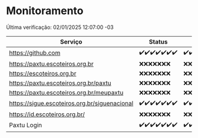 # Monitoramento

Última verificação: 02/01/2025 12:07:00 -03

|Serviço|Status|Últimas 24h|
|---|---|---|
|https://github.com|<span title="2024-12-26: OK=23">✔️</span><span title="2024-12-27: OK=23">✔️</span><span title="2024-12-28: OK=23">✔️</span><span title="2024-12-29: OK=23">✔️</span><span title="2024-12-30: OK=23">✔️</span><span title="2024-12-31: OK=23">✔️</span><span title="2025-01-01: OK=14">✔️</span>|<span title="01/01/2025 12:07:00 -03 : 200">✔️</span><span title="01/01/2025 13:09:00 -03 : 200">✔️</span><span title="01/01/2025 14:07:00 -03 : 200">✔️</span><span title="01/01/2025 15:10:00 -03 : 200">✔️</span><span title="01/01/2025 16:05:00 -03 : 200">✔️</span><span title="01/01/2025 17:08:00 -03 : 200">✔️</span><span title="01/01/2025 18:07:00 -03 : 200">✔️</span><span title="01/01/2025 19:07:00 -03 : 200">✔️</span><span title="01/01/2025 20:07:00 -03 : 200">✔️</span><span title="01/01/2025 21:40:00 -03 : 200">✔️</span><span title="01/01/2025 23:09:00 -03 : 200">✔️</span><span title="02/01/2025 00:12:00 -03 : 200">✔️</span><span title="02/01/2025 01:10:00 -03 : 200">✔️</span><span title="02/01/2025 02:08:00 -03 : 200">✔️</span><span title="02/01/2025 03:12:00 -03 : 200">✔️</span><span title="02/01/2025 04:08:00 -03 : 200">✔️</span><span title="02/01/2025 05:11:00 -03 : 200">✔️</span><span title="02/01/2025 06:08:00 -03 : 200">✔️</span><span title="02/01/2025 07:08:00 -03 : 200">✔️</span><span title="02/01/2025 08:06:00 -03 : 200">✔️</span><span title="02/01/2025 09:15:00 -03 : 200">✔️</span><span title="02/01/2025 10:15:00 -03 : 200">✔️</span><span title="02/01/2025 11:07:00 -03 : 200">✔️</span><span title="02/01/2025 12:07:00 -03 : 200">✔️</span>|
|https://paxtu.escoteiros.org.br|<span title="2024-12-26: Falhas=23">❌</span><span title="2024-12-27: Falhas=23">❌</span><span title="2024-12-28: Falhas=23">❌</span><span title="2024-12-29: Falhas=23">❌</span><span title="2024-12-30: Falhas=23">❌</span><span title="2024-12-31: Falhas=23">❌</span><span title="2025-01-01: Falhas=14">❌</span>|<span title="01/01/2025 12:07:00 -03 : 403">❌</span><span title="01/01/2025 13:09:00 -03 : 403">❌</span><span title="01/01/2025 14:07:00 -03 : 403">❌</span><span title="01/01/2025 15:10:00 -03 : 403">❌</span><span title="01/01/2025 16:05:00 -03 : 403">❌</span><span title="01/01/2025 17:08:00 -03 : 403">❌</span><span title="01/01/2025 18:07:00 -03 : 403">❌</span><span title="01/01/2025 19:07:00 -03 : 403">❌</span><span title="01/01/2025 20:07:00 -03 : 403">❌</span><span title="01/01/2025 21:40:00 -03 : 403">❌</span><span title="01/01/2025 23:09:00 -03 : 403">❌</span><span title="02/01/2025 00:12:00 -03 : 403">❌</span><span title="02/01/2025 01:10:00 -03 : 403">❌</span><span title="02/01/2025 02:08:00 -03 : 403">❌</span><span title="02/01/2025 03:12:00 -03 : 403">❌</span><span title="02/01/2025 04:08:00 -03 : 403">❌</span><span title="02/01/2025 05:11:00 -03 : 403">❌</span><span title="02/01/2025 06:08:00 -03 : 403">❌</span><span title="02/01/2025 07:08:00 -03 : 403">❌</span><span title="02/01/2025 08:06:00 -03 : 403">❌</span><span title="02/01/2025 09:15:00 -03 : 403">❌</span><span title="02/01/2025 10:15:00 -03 : 403">❌</span><span title="02/01/2025 11:07:00 -03 : 403">❌</span><span title="02/01/2025 12:07:00 -03 : 403">❌</span>|
|https://escoteiros.org.br|<span title="2024-12-26: Falhas=23">❌</span><span title="2024-12-27: Falhas=23">❌</span><span title="2024-12-28: Falhas=23">❌</span><span title="2024-12-29: Falhas=23">❌</span><span title="2024-12-30: Falhas=23">❌</span><span title="2024-12-31: Falhas=23">❌</span><span title="2025-01-01: Falhas=14">❌</span>|<span title="01/01/2025 12:07:00 -03 : 403">❌</span><span title="01/01/2025 13:09:00 -03 : 403">❌</span><span title="01/01/2025 14:07:00 -03 : 403">❌</span><span title="01/01/2025 15:10:00 -03 : 403">❌</span><span title="01/01/2025 16:05:00 -03 : 403">❌</span><span title="01/01/2025 17:08:00 -03 : 403">❌</span><span title="01/01/2025 18:07:00 -03 : 403">❌</span><span title="01/01/2025 19:07:00 -03 : 403">❌</span><span title="01/01/2025 20:07:00 -03 : 403">❌</span><span title="01/01/2025 21:40:00 -03 : 403">❌</span><span title="01/01/2025 23:09:00 -03 : 403">❌</span><span title="02/01/2025 00:12:00 -03 : 403">❌</span><span title="02/01/2025 01:10:00 -03 : 403">❌</span><span title="02/01/2025 02:08:00 -03 : 403">❌</span><span title="02/01/2025 03:12:00 -03 : 403">❌</span><span title="02/01/2025 04:08:00 -03 : 403">❌</span><span title="02/01/2025 05:11:00 -03 : 403">❌</span><span title="02/01/2025 06:08:00 -03 : 403">❌</span><span title="02/01/2025 07:08:00 -03 : 403">❌</span><span title="02/01/2025 08:06:00 -03 : 403">❌</span><span title="02/01/2025 09:15:00 -03 : 403">❌</span><span title="02/01/2025 10:15:00 -03 : 403">❌</span><span title="02/01/2025 11:07:00 -03 : 403">❌</span><span title="02/01/2025 12:07:00 -03 : 403">❌</span>|
|https://paxtu.escoteiros.org.br/paxtu|<span title="2024-12-26: Falhas=23">❌</span><span title="2024-12-27: Falhas=23">❌</span><span title="2024-12-28: Falhas=23">❌</span><span title="2024-12-29: Falhas=23">❌</span><span title="2024-12-30: Falhas=23">❌</span><span title="2024-12-31: Falhas=23">❌</span><span title="2025-01-01: Falhas=14">❌</span>|<span title="01/01/2025 12:07:00 -03 : 403">❌</span><span title="01/01/2025 13:09:00 -03 : 403">❌</span><span title="01/01/2025 14:07:00 -03 : 403">❌</span><span title="01/01/2025 15:10:00 -03 : 403">❌</span><span title="01/01/2025 16:05:00 -03 : 403">❌</span><span title="01/01/2025 17:08:00 -03 : 403">❌</span><span title="01/01/2025 18:07:00 -03 : 403">❌</span><span title="01/01/2025 19:07:00 -03 : 403">❌</span><span title="01/01/2025 20:07:00 -03 : 403">❌</span><span title="01/01/2025 21:40:00 -03 : 403">❌</span><span title="01/01/2025 23:09:00 -03 : 403">❌</span><span title="02/01/2025 00:12:00 -03 : 403">❌</span><span title="02/01/2025 01:10:00 -03 : 403">❌</span><span title="02/01/2025 02:08:00 -03 : 403">❌</span><span title="02/01/2025 03:12:00 -03 : 403">❌</span><span title="02/01/2025 04:08:00 -03 : 403">❌</span><span title="02/01/2025 05:11:00 -03 : 403">❌</span><span title="02/01/2025 06:08:00 -03 : 403">❌</span><span title="02/01/2025 07:08:00 -03 : 403">❌</span><span title="02/01/2025 08:06:00 -03 : 403">❌</span><span title="02/01/2025 09:15:00 -03 : 403">❌</span><span title="02/01/2025 10:15:00 -03 : 403">❌</span><span title="02/01/2025 11:07:00 -03 : 403">❌</span><span title="02/01/2025 12:07:00 -03 : 403">❌</span>|
|https://paxtu.escoteiros.org.br/meupaxtu|<span title="2024-12-26: Falhas=23">❌</span><span title="2024-12-27: Falhas=23">❌</span><span title="2024-12-28: Falhas=23">❌</span><span title="2024-12-29: Falhas=23">❌</span><span title="2024-12-30: Falhas=23">❌</span><span title="2024-12-31: Falhas=23">❌</span><span title="2025-01-01: Falhas=14">❌</span>|<span title="01/01/2025 12:07:00 -03 : 403">❌</span><span title="01/01/2025 13:09:00 -03 : 403">❌</span><span title="01/01/2025 14:07:00 -03 : 403">❌</span><span title="01/01/2025 15:10:00 -03 : 403">❌</span><span title="01/01/2025 16:05:00 -03 : 403">❌</span><span title="01/01/2025 17:08:00 -03 : 403">❌</span><span title="01/01/2025 18:07:00 -03 : 403">❌</span><span title="01/01/2025 19:07:00 -03 : 403">❌</span><span title="01/01/2025 20:07:00 -03 : 403">❌</span><span title="01/01/2025 21:40:00 -03 : 403">❌</span><span title="01/01/2025 23:09:00 -03 : 403">❌</span><span title="02/01/2025 00:12:00 -03 : 403">❌</span><span title="02/01/2025 01:10:00 -03 : 403">❌</span><span title="02/01/2025 02:08:00 -03 : 403">❌</span><span title="02/01/2025 03:12:00 -03 : 403">❌</span><span title="02/01/2025 04:08:00 -03 : 403">❌</span><span title="02/01/2025 05:11:00 -03 : 403">❌</span><span title="02/01/2025 06:08:00 -03 : 403">❌</span><span title="02/01/2025 07:08:00 -03 : 403">❌</span><span title="02/01/2025 08:06:00 -03 : 403">❌</span><span title="02/01/2025 09:15:00 -03 : 403">❌</span><span title="02/01/2025 10:15:00 -03 : 403">❌</span><span title="02/01/2025 11:07:00 -03 : 403">❌</span><span title="02/01/2025 12:07:00 -03 : 403">❌</span>|
|https://sigue.escoteiros.org.br/siguenacional|<span title="2024-12-26: OK=23">✔️</span><span title="2024-12-27: OK=23">✔️</span><span title="2024-12-28: OK=23">✔️</span><span title="2024-12-29: OK=23">✔️</span><span title="2024-12-30: OK=23">✔️</span><span title="2024-12-31: OK=23">✔️</span><span title="2025-01-01: OK=14">✔️</span>|<span title="01/01/2025 12:07:00 -03 : 200">✔️</span><span title="01/01/2025 13:09:00 -03 : 200">✔️</span><span title="01/01/2025 14:07:00 -03 : 200">✔️</span><span title="01/01/2025 15:10:00 -03 : 200">✔️</span><span title="01/01/2025 16:05:00 -03 : 200">✔️</span><span title="01/01/2025 17:08:00 -03 : 200">✔️</span><span title="01/01/2025 18:07:00 -03 : 200">✔️</span><span title="01/01/2025 19:07:00 -03 : 200">✔️</span><span title="01/01/2025 20:07:00 -03 : 200">✔️</span><span title="01/01/2025 21:40:00 -03 : 200">✔️</span><span title="01/01/2025 23:09:00 -03 : 200">✔️</span><span title="02/01/2025 00:12:00 -03 : 200">✔️</span><span title="02/01/2025 01:10:00 -03 : 200">✔️</span><span title="02/01/2025 02:08:00 -03 : 200">✔️</span><span title="02/01/2025 03:12:00 -03 : 200">✔️</span><span title="02/01/2025 04:08:00 -03 : 200">✔️</span><span title="02/01/2025 05:11:00 -03 : 200">✔️</span><span title="02/01/2025 06:08:00 -03 : 200">✔️</span><span title="02/01/2025 07:08:00 -03 : 200">✔️</span><span title="02/01/2025 08:06:00 -03 : 200">✔️</span><span title="02/01/2025 09:15:00 -03 : 200">✔️</span><span title="02/01/2025 10:15:00 -03 : 200">✔️</span><span title="02/01/2025 11:07:00 -03 : 200">✔️</span><span title="02/01/2025 12:07:00 -03 : 200">✔️</span>|
|https://id.escoteiros.org.br/|<span title="2024-12-26: Falhas=23">❌</span><span title="2024-12-27: Falhas=23">❌</span><span title="2024-12-28: Falhas=23">❌</span><span title="2024-12-29: Falhas=23">❌</span><span title="2024-12-30: Falhas=23">❌</span><span title="2024-12-31: Falhas=23">❌</span><span title="2025-01-01: Falhas=14">❌</span>|<span title="01/01/2025 12:07:00 -03 : 403">❌</span><span title="01/01/2025 13:09:00 -03 : 403">❌</span><span title="01/01/2025 14:07:00 -03 : 403">❌</span><span title="01/01/2025 15:10:00 -03 : 403">❌</span><span title="01/01/2025 16:05:00 -03 : 403">❌</span><span title="01/01/2025 17:08:00 -03 : 403">❌</span><span title="01/01/2025 18:07:00 -03 : 403">❌</span><span title="01/01/2025 19:07:00 -03 : 403">❌</span><span title="01/01/2025 20:07:00 -03 : 403">❌</span><span title="01/01/2025 21:40:00 -03 : 403">❌</span><span title="01/01/2025 23:09:00 -03 : 403">❌</span><span title="02/01/2025 00:12:00 -03 : 403">❌</span><span title="02/01/2025 01:10:00 -03 : 403">❌</span><span title="02/01/2025 02:08:00 -03 : 403">❌</span><span title="02/01/2025 03:12:00 -03 : 403">❌</span><span title="02/01/2025 04:08:00 -03 : 403">❌</span><span title="02/01/2025 05:11:00 -03 : 403">❌</span><span title="02/01/2025 06:08:00 -03 : 403">❌</span><span title="02/01/2025 07:08:00 -03 : 403">❌</span><span title="02/01/2025 08:06:00 -03 : 403">❌</span><span title="02/01/2025 09:15:00 -03 : 403">❌</span><span title="02/01/2025 10:15:00 -03 : 403">❌</span><span title="02/01/2025 11:07:00 -03 : 403">❌</span><span title="02/01/2025 12:07:00 -03 : 403">❌</span>|
|Paxtu Login|<span title="2024-12-26: OK=23">✔️</span><span title="2024-12-27: OK=23">✔️</span><span title="2024-12-28: OK=23">✔️</span><span title="2024-12-29: OK=23">✔️</span><span title="2024-12-30: OK=23">✔️</span><span title="2024-12-31: OK=23">✔️</span><span title="2025-01-01: OK=14">✔️</span>|<span title="01/01/2025 12:07:00 -03 : 200">✔️</span><span title="01/01/2025 13:09:00 -03 : 200">✔️</span><span title="01/01/2025 14:07:00 -03 : 200">✔️</span><span title="01/01/2025 15:10:00 -03 : 200">✔️</span><span title="01/01/2025 16:05:00 -03 : 200">✔️</span><span title="01/01/2025 17:08:00 -03 : 200">✔️</span><span title="01/01/2025 18:07:00 -03 : 200">✔️</span><span title="01/01/2025 19:07:00 -03 : 200">✔️</span><span title="01/01/2025 20:07:00 -03 : 200">✔️</span><span title="01/01/2025 21:40:00 -03 : 200">✔️</span><span title="01/01/2025 23:09:00 -03 : 200">✔️</span><span title="02/01/2025 00:12:00 -03 : 200">✔️</span><span title="02/01/2025 01:10:00 -03 : 200">✔️</span><span title="02/01/2025 02:08:00 -03 : 200">✔️</span><span title="02/01/2025 03:12:00 -03 : 200">✔️</span><span title="02/01/2025 04:08:00 -03 : 200">✔️</span><span title="02/01/2025 05:11:00 -03 : 200">✔️</span><span title="02/01/2025 06:08:00 -03 : 200">✔️</span><span title="02/01/2025 07:08:00 -03 : 200">✔️</span><span title="02/01/2025 08:06:00 -03 : 200">✔️</span><span title="02/01/2025 09:15:00 -03 : 200">✔️</span><span title="02/01/2025 10:15:00 -03 : 200">✔️</span><span title="02/01/2025 11:07:00 -03 : 200">✔️</span><span title="02/01/2025 12:07:00 -03 : 200">✔️</span>|
